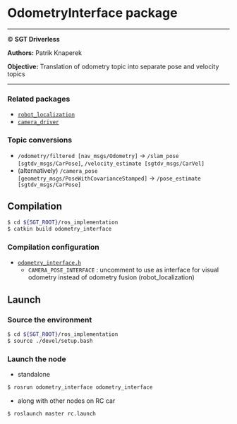# **OdometryInterface package**

___

© **SGT Driverless**

**Authors:** Patrik Knaperek

**Objective:** Translation of odometry topic into separate pose and velocity topics
___

### Related packages
* [`robot_localization`](../robot_localization/README.md)
* [`camera_driver`](../camera_driver/README.md)

### Topic conversions
* `/odometry/filtered [nav_msgs/Odometry]` →  `/slam_pose [sgtdv_msgs/CarPose]`, `/velocity_estimate [sgtdv_msgs/CarVel]`
* (alternatively) `/camera_pose [geometry_msgs/PoseWithCovarianceStamped]` → `/pose_estimate [sgtdv_msgs/CarPose]`


## Compilation
```sh
$ cd ${SGT_ROOT}/ros_implementation
$ catkin build odometry_interface
```

### Compilation configuration
* [`odometry_interface.h`](./include/odometry_interface.h)
  * `CAMERA_POSE_INTERFACE` : uncomment to use as interface for visual odometry instead of odometry fusion (robot_localization)

## Launch

### Source the environment
```sh
$ cd ${SGT_ROOT}/ros_implementation
$ source ./devel/setup.bash
```
### Launch the node
* standalone
```sh
$ rosrun odometry_interface odometry_interface
```
* along with other nodes on RC car
```sh
$ roslaunch master rc.launch
```
